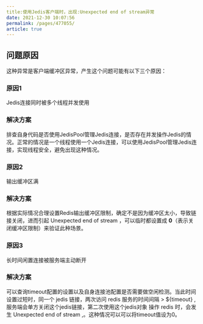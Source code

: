 ```yaml
---
title:使用Jedis客户端时，出现:Unexpected end of stream异常
date: 2021-12-30 10:07:56
permalink: /pages/477055/
article: true
---
```


## 问题原因

这种异常是客户端缓冲区异常，产生这个问题可能有以下三个原因：

### 原因1

Jedis连接同时被多个线程并发使用

### 解决方案

排查自身代码是否使用JedisPool管理Jedis连接，是否存在并发操作Jedis的情况。正常的情况是一个线程使用一个Jedis连接，可以使用JedisPool管理Jedis连接，实现线程安全，避免出现这种情况。

### 原因2

输出缓冲区满

### 解决方案

根据实际情况合理设置Redis输出缓冲区限制，确定不是因为缓冲区太小，导致链接关闭，进而引起 Unexpected end of stream ，可以临时都设置成 **0**（表示关闭缓冲区限制）来验证此种场景。

### 原因3

长时间闲置连接被服务端主动断开

### 解决方案

可以查询timeout配置的设置以及自身连接池配置是否需要做空闲检测。当此时间设置过短时，同一个 jedis 链接，两次访问 redis 服务的时间间隔 > ${timeout} , 服务端会单方关闭这个jedis链接，第二次使用这个jedis对象 操作 redis 时，会发生 Unexpected end of stream ,。这种情况可以可以将timeout值设为0。

